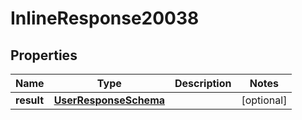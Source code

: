 # InlineResponse20038

## Properties
Name | Type | Description | Notes
------------ | ------------- | ------------- | -------------
**result** | [**UserResponseSchema**](UserResponseSchema.md) |  |  [optional]
